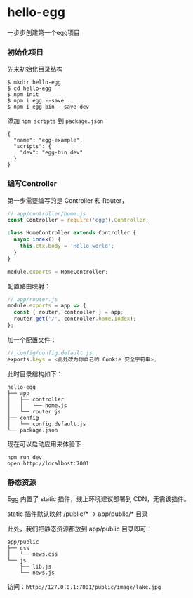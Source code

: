 # hello-egg
一步步创建第一个egg项目

### 初始化项目
先来初始化目录结构

```
$ mkdir hello-egg
$ cd hello-egg
$ npm init
$ npm i egg --save
$ npm i egg-bin --save-dev
```
添加 `npm scripts` 到 `package.json`  

```
{
  "name": "egg-example",
  "scripts": {
    "dev": "egg-bin dev"
  }
}
```

### 编写Controller
第一步需要编写的是 Controller 和 Router，  

```js
// app/controller/home.js
const Controller = require('egg').Controller;

class HomeController extends Controller {
  async index() {
    this.ctx.body = 'Hello world';
  }
}

module.exports = HomeController;
```

配置路由映射：

```js
// app/router.js
module.exports = app => {
  const { router, controller } = app;
  router.get('/', controller.home.index);
};
```

加一个配置文件：

```js
// config/config.default.js
exports.keys = <此处改为你自己的 Cookie 安全字符串>;
```

此时目录结构如下：  

```
hello-egg
├── app
│   ├── controller
│   │   └── home.js
│   └── router.js
├── config
│   └── config.default.js
└── package.json
```

现在可以启动应用来体验下

```shell
npm run dev
open http://localhost:7001
```

### 静态资源
Egg 内置了 static 插件，线上环境建议部署到 CDN，无需该插件。

static 插件默认映射 /public/* -> app/public/* 目录

此处，我们把静态资源都放到 app/public 目录即可：

```
app/public
├── css
│   └── news.css
└── js
    ├── lib.js
    └── news.js
```

访问：`http://127.0.0.1:7001/public/image/lake.jpg`  

